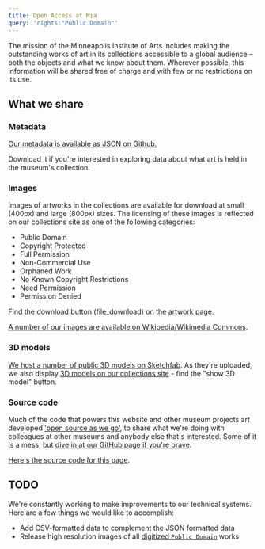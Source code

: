```yaml
---
title: Open Access at Mia
query: 'rights:"Public Domain"'
---
```


The mission of the Minneapolis Institute of Arts includes making the outstanding works of art in its collections accessible to a global audience – both the objects and what we know about them. Wherever possible, this information will be shared free of charge and with few or no restrictions on its use.

## What we share

### Metadata

[Our metadata is available as JSON on Github.](https://github.com/artsmia/collection)

Download it if you're interested in exploring data about what art is
held in the museum's collection.

### Images

Images of artworks in the collections are available for download at
small (400px) and large (800px) sizes. The licensing of these images is
reflected on our collections site as one of the following categories:

* Public Domain
* Copyright Protected
* Full Permission
* Non-Commercial Use
* Orphaned Work
* No Known Copyright Restrictions
* Need Permission
* Permission Denied

<!-- (`curl 'https://search.artsmia.org/*?size=1' | jq -r '.aggregations.Rights.buckets[].key' | sed 's/^/* /g'`) -->

Find the download button (<span class="material-icons">file_download</span>) on the [artwork page](https://collections.artsmia.org/art/13611).

[A number of our images are available on Wikipedia/Wikimedia Commons](https://www.wikidata.org/wiki/Wikidata:WikiProject_sum_of_all_paintings/Collection/Minneapolis_Institute_of_Art).

### 3D models

[We host a number of public 3D models on Sketchfab](https://sketchfab.com/artsmia). As they're uploaded, we also display [3D models on our collections site](https://collections.artsmia.org/search/_exists_:%22related:3dmodels%22) - find the "show 3D model" button.

### Source code

Much of the code that powers this website and other museum projects
art developed ['open source as we go'](https://medium.com/barnes-foundation/rethinking-the-museum-collection-online-e3b864d8bb39#a43a), to share what we're doing with
colleagues at other museums and anybody else that's interested. Some of
it is a mess, but [dive in at our GitHub page if you're brave](https://github.com/artsmia).

[Here's the source code for this page](https://github.com/artsmia/collection-info/blob/gh-pages/open-access.md).

## TODO

We're constantly working to make improvements to our technical systems.
Here are a few things we would like to accomplish:

- Add CSV-formatted data to complement the JSON formatted data
- Release high resolution images of all [digitized `Public Domain`](https://collections.artsmia.org/search/rights:%22Public%20Domain%22%20image:valid) works
